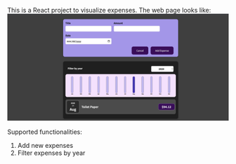 This is a React project to visualize expenses. The web page looks like: 
![Demo picture](demo.png)

Supported functionalities: 
1. Add new expenses 
2. Filter expenses by year 
